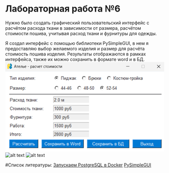 # Лабораторная работа №6
Нужно было создать графический пользовательский интерфейс с расчётом расхода ткани в зависимости от размера, расчётом стоимости пошива, учитывая расход ткани и фурнитуры для одежды.

Я создал интерфейс с помощью библиотеки PySimpleGUI, в нем я предоставляю выбор желаемого изделия и размер для расчёта стоимость пошива изделия. Результаты отображаются в рамках интерфейса, также их можно сохранить в формате word и в БД.
![alt text](screen/image.png)
![alt text](screen/imageсopy.png)
![alt text](screen/imageсopy1.png)

#Список литературы:
[Запускаем PostgreSQL в Docker](https://habr.com/ru/articles/578744/)
[PySimpleGUI](https://docs.pysimplegui.com/en/latest/)
